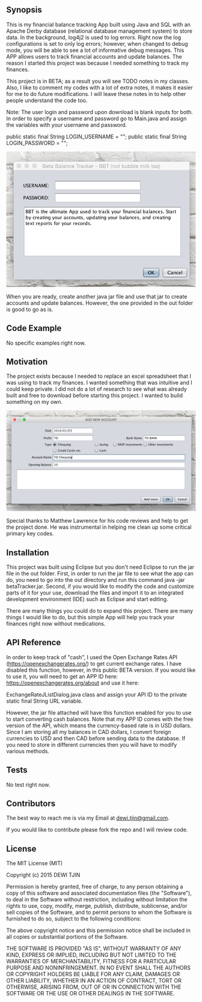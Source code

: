 ## Synopsis

This is my financial balance tracking App built using Java and SQL with an Apache Derby database (relational database management system) to store data.  In the background, log4j2 is used to log errors.  Right now the log configurations is set to only log errors; however, when changed to debug mode, you will be able to see a lot of informative debug messages.  This APP allows users to track financial accounts and update balances.  The reason I started this project was because I needed something to track my finances.

This project is in BETA; as a result you will see TODO notes in my classes. Also, I like to comment my codes
with a lot of extra notes, it makes it easier for me to do future modifications. I will leave these notes in to help other people understand the code too.

Note: The user login and password upon download is blank inputs for both. In order to specify a username and password
go to Main.java and assign the variables with your username and password.

  public static final String LOGIN_USERNAME = "";
  public static final String LOGIN_PASSWORD = "";

![alt tag](https://raw.githubusercontent.com/dewitjin/balanceTrackerApp/master/images/loginImage.png)

When you are ready, create another java jar file and use that jar to create accounts and update balances. However, the one provided in the out folder is good to go as is.

## Code Example

No specific examples right now.

## Motivation

The project exists because I needed to replace an excel spreadsheet that I was using to track my finances.  I wanted something that was intuitive and I could keep private. I did not do a lot of research to see what was already built and free to download before starting this project.  I wanted to build something on my own.

![alt tag](https://raw.githubusercontent.com/dewitjin/balanceTrackerApp/master/images/addNewAccount.png)

Special thanks to Matthew Lawrence for his code reviews and help to get the project done. He was instrumental in helping me clean up some critical primary key codes.

## Installation

This project was built using Eclipse but you don't need Eclipse to run the jar file in the out folder.  First, in order to run the jar file to see what the app can do, you need to go into the out directory and run this command java -jar betaTracker.jar. Second, if you would like to modify the code and customize parts of it for your use, download the files and import it to an integrated development environment (IDE) such as Eclipse and start editing.

There are many things you could do to expand this project.  There are many things I would like to do, but this simple
App will help you track your finances right now without medications.

## API Reference

In order to keep track of "cash", I used the Open Exchange Rates API (https://openexchangerates.org/) to get current exchange rates.  I have disabled this function, however, in this public BETA version.  If you would like to use it, you will need to get an APP ID here: https://openexchangerates.org/about and use it here:

  ExchangeRateJListDialog.java class and assign your API ID to the private static final String URL variable.

However, the jar file attached will have this function enabled for you to use to start converting cash balances. Note that my APP ID comes with the free version of the API, which means the currency-based rate is in USD dollars. Since I am storing all my balances in CAD dollars, I convert foreign currencies to USD and then CAD before sending data to the database.  If you need to store in different currencies then you will have to modify various methods.

## Tests

No test right now.

## Contributors

The best way to reach me is via my Email at dewi.tjin@gmail.com.

If you would like to contribute please fork the repo and I will review code.

## License

The MIT License (MIT)

Copyright (c) 2015 DEWI TJIN

Permission is hereby granted, free of charge, to any person obtaining a copy
of this software and associated documentation files (the "Software"), to deal
in the Software without restriction, including without limitation the rights
to use, copy, modify, merge, publish, distribute, sublicense, and/or sell
copies of the Software, and to permit persons to whom the Software is
furnished to do so, subject to the following conditions:

The above copyright notice and this permission notice shall be included in all
copies or substantial portions of the Software.

THE SOFTWARE IS PROVIDED "AS IS", WITHOUT WARRANTY OF ANY KIND, EXPRESS OR
IMPLIED, INCLUDING BUT NOT LIMITED TO THE WARRANTIES OF MERCHANTABILITY,
FITNESS FOR A PARTICULAR PURPOSE AND NONINFRINGEMENT. IN NO EVENT SHALL THE
AUTHORS OR COPYRIGHT HOLDERS BE LIABLE FOR ANY CLAIM, DAMAGES OR OTHER
LIABILITY, WHETHER IN AN ACTION OF CONTRACT, TORT OR OTHERWISE, ARISING FROM,
OUT OF OR IN CONNECTION WITH THE SOFTWARE OR THE USE OR OTHER DEALINGS IN THE
SOFTWARE.


